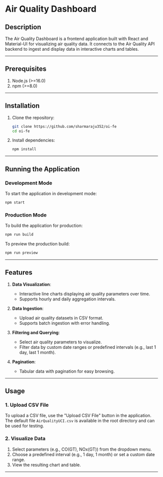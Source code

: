 # Air Quality Dashboard

## Description

The Air Quality Dashboard is a frontend application built with React and Material-UI for visualizing air quality data. It connects to the Air Quality API backend to ingest and display data in interactive charts and tables.

---

## Prerequisites

1. Node.js (>=16.0)
2. npm (>=8.0)

---

## Installation

1. Clone the repository:
   ```bash
   git clone https://github.com/sharmaraju352/oi-fe
   cd oi-fe
   ```
2. Install dependencies:
   ```bash
   npm install
   ```
---

## Running the Application

### Development Mode

To start the application in development mode:

```bash
npm start
```

### Production Mode

To build the application for production:

```bash
npm run build
```

To preview the production build:

```bash
npm run preview
```

---

## Features

1. **Data Visualization**:
   - Interactive line charts displaying air quality parameters over time.
   - Supports hourly and daily aggregation intervals.

2. **Data Ingestion**:
   - Upload air quality datasets in CSV format.
   - Supports batch ingestion with error handling.

3. **Filtering and Querying**:
   - Select air quality parameters to visualize.
   - Filter data by custom date ranges or predefined intervals (e.g., last 1 day, last 1 month).

4. **Pagination**:
   - Tabular data with pagination for easy browsing.

---

## Usage

### 1. Upload CSV File

To upload a CSV file, use the "Upload CSV File" button in the application. The default file `AirQualityUCI.csv` is available in the root directory and can be used for testing.


### 2. Visualize Data

1. Select parameters (e.g., CO(GT), NOx(GT)) from the dropdown menu.
2. Choose a predefined interval (e.g., 1 day, 1 month) or set a custom date range.
3. View the resulting chart and table.

---